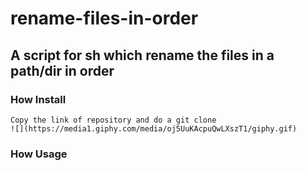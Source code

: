 # rename-files-in-order

## A script for sh which rename the files in a path/dir in order

### How Install
    Copy the link of repository and do a git clone
    ![](https://media1.giphy.com/media/oj5UuKAcpuQwLXszT1/giphy.gif)
### How Usage

